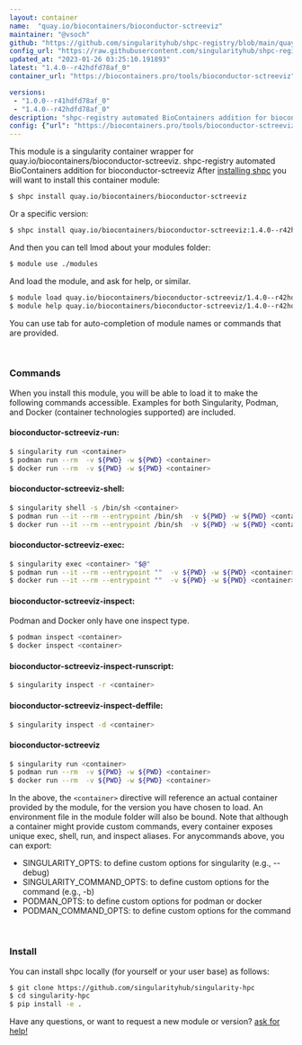 ```yaml
---
layout: container
name:  "quay.io/biocontainers/bioconductor-sctreeviz"
maintainer: "@vsoch"
github: "https://github.com/singularityhub/shpc-registry/blob/main/quay.io/biocontainers/bioconductor-sctreeviz/container.yaml"
config_url: "https://raw.githubusercontent.com/singularityhub/shpc-registry/main/quay.io/biocontainers/bioconductor-sctreeviz/container.yaml"
updated_at: "2023-01-26 03:25:10.191893"
latest: "1.4.0--r42hdfd78af_0"
container_url: "https://biocontainers.pro/tools/bioconductor-sctreeviz"

versions:
 - "1.0.0--r41hdfd78af_0"
 - "1.4.0--r42hdfd78af_0"
description: "shpc-registry automated BioContainers addition for bioconductor-sctreeviz"
config: {"url": "https://biocontainers.pro/tools/bioconductor-sctreeviz", "maintainer": "@vsoch", "description": "shpc-registry automated BioContainers addition for bioconductor-sctreeviz", "latest": {"1.4.0--r42hdfd78af_0": "sha256:8b477667be4f0e9c402ba1f76c0c957b0021501840fc26976d7b72fbc4b26f0c"}, "tags": {"1.0.0--r41hdfd78af_0": "sha256:d27334f3c5a3099ae21b70a222023eff52b7dc62ba0704241f90b905fb263a79", "1.4.0--r42hdfd78af_0": "sha256:8b477667be4f0e9c402ba1f76c0c957b0021501840fc26976d7b72fbc4b26f0c"}, "docker": "quay.io/biocontainers/bioconductor-sctreeviz"}
---
```


This module is a singularity container wrapper for quay.io/biocontainers/bioconductor-sctreeviz.
shpc-registry automated BioContainers addition for bioconductor-sctreeviz
After [installing shpc](#install) you will want to install this container module:


```bash
$ shpc install quay.io/biocontainers/bioconductor-sctreeviz
```

Or a specific version:

```bash
$ shpc install quay.io/biocontainers/bioconductor-sctreeviz:1.4.0--r42hdfd78af_0
```

And then you can tell lmod about your modules folder:

```bash
$ module use ./modules
```

And load the module, and ask for help, or similar.

```bash
$ module load quay.io/biocontainers/bioconductor-sctreeviz/1.4.0--r42hdfd78af_0
$ module help quay.io/biocontainers/bioconductor-sctreeviz/1.4.0--r42hdfd78af_0
```

You can use tab for auto-completion of module names or commands that are provided.

<br>

### Commands

When you install this module, you will be able to load it to make the following commands accessible.
Examples for both Singularity, Podman, and Docker (container technologies supported) are included.

#### bioconductor-sctreeviz-run:

```bash
$ singularity run <container>
$ podman run --rm  -v ${PWD} -w ${PWD} <container>
$ docker run --rm  -v ${PWD} -w ${PWD} <container>
```

#### bioconductor-sctreeviz-shell:

```bash
$ singularity shell -s /bin/sh <container>
$ podman run --it --rm --entrypoint /bin/sh  -v ${PWD} -w ${PWD} <container>
$ docker run --it --rm --entrypoint /bin/sh  -v ${PWD} -w ${PWD} <container>
```

#### bioconductor-sctreeviz-exec:

```bash
$ singularity exec <container> "$@"
$ podman run --it --rm --entrypoint ""  -v ${PWD} -w ${PWD} <container> "$@"
$ docker run --it --rm --entrypoint ""  -v ${PWD} -w ${PWD} <container> "$@"
```

#### bioconductor-sctreeviz-inspect:

Podman and Docker only have one inspect type.

```bash
$ podman inspect <container>
$ docker inspect <container>
```

#### bioconductor-sctreeviz-inspect-runscript:

```bash
$ singularity inspect -r <container>
```

#### bioconductor-sctreeviz-inspect-deffile:

```bash
$ singularity inspect -d <container>
```



#### bioconductor-sctreeviz

```bash
$ singularity run <container>
$ podman run --rm  -v ${PWD} -w ${PWD} <container>
$ docker run --rm  -v ${PWD} -w ${PWD} <container>
```


In the above, the `<container>` directive will reference an actual container provided
by the module, for the version you have chosen to load. An environment file in the
module folder will also be bound. Note that although a container
might provide custom commands, every container exposes unique exec, shell, run, and
inspect aliases. For anycommands above, you can export:

 - SINGULARITY_OPTS: to define custom options for singularity (e.g., --debug)
 - SINGULARITY_COMMAND_OPTS: to define custom options for the command (e.g., -b)
 - PODMAN_OPTS: to define custom options for podman or docker
 - PODMAN_COMMAND_OPTS: to define custom options for the command

<br>

### Install

You can install shpc locally (for yourself or your user base) as follows:

```bash
$ git clone https://github.com/singularityhub/singularity-hpc
$ cd singularity-hpc
$ pip install -e .
```

Have any questions, or want to request a new module or version? [ask for help!](https://github.com/singularityhub/singularity-hpc/issues)